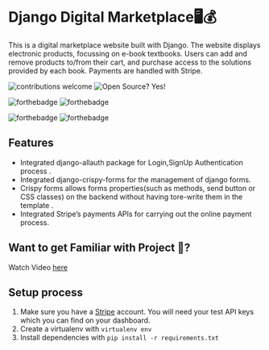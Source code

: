 
# Django Digital Marketplace:desktop_computer::moneybag:

This is a digital marketplace website built with Django. The website displays electronic products, focussing on e-book textbooks. Users can add and remove products to/from their cart, and purchase access to the solutions provided by each book. Payments are handled with Stripe.

![contributions welcome](https://img.shields.io/badge/contributions-welcome-brightgreen.svg?style=flat)   ![Open Source? Yes!](https://badgen.net/badge/Open%20Source%20%3F/Yes%21/blue?icon=github)


 ![forthebadge](https://forthebadge.com/images/badges/made-with-javascript.svg) ![forthebadge](https://forthebadge.com/images/badges/made-with-python.svg)
 
 
  ![forthebadge](https://forthebadge.com/images/badges/built-with-love.svg) ![forthebadge](https://forthebadge.com/images/badges/for-you.svg)
## Features
* Integrated django-allauth package for Login,SignUp Authentication process .
* Integrated django-crispy-forms for the management of django forms.
* Crispy forms allows forms properties(such as methods, send button or CSS classes) on the backend without having tore-write them in the template .
* Integrated Stripe’s payments APIs for carrying out the online payment process.

## Want to get Familiar with Project 🤗?
Watch Video [here](https://drive.google.com/file/d/1wX_psXKFKs6ZTNiALivflGuWXnNVQUsc/view?usp=sharing)


## Setup process

1. Make sure you have a [Stripe](https://stripe.com/) account. You will need your test API keys which you can find on your dashboard.
2. Create a virtualenv with `virtualenv env`
3. Install dependencies with `pip install -r requirements.txt`
